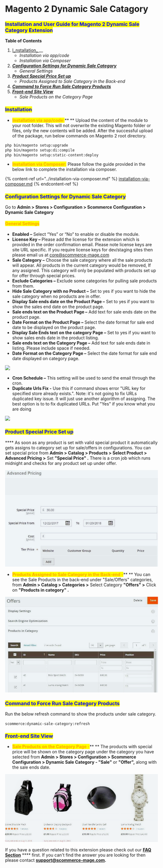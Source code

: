 # Magento 2 Dynamic Sale Catagory

### <mark style="color:blue;">Installation and User Guide for Magento 2 Dynamic Sale Category Extension</mark>

**Table of Contents**

1. [I_nstallation_ ](magento-2-dynamic-sale-catagory.md#\_bookmark0)__
   * _Installation via app/code_&#x20;
   * _Installation via Composer_
2. __[_Configuration Settings for Dynamic Sale Category_ ](magento-2-dynamic-sale-catagory.md#\_bookmark3)__
   * _General Settings_&#x20;
3. __[_Product Special Price Set up_ ](magento-2-dynamic-sale-catagory.md#product-special-price-set-up)__
   * _Products Assigned to Sale Category in the Back-end_&#x20;
4. __[_Command to Force Run Sale Category Products_ ](magento-2-dynamic-sale-catagory.md#command-to-force-run-sale-category-products)__
5. __[_Front-end Site View_ ](magento-2-dynamic-sale-catagory.md#\_bookmark8)__
   * _Sale Products on the Category Page_&#x20;

### <mark style="color:blue;">Installation</mark> <a href="#_bookmark0" id="_bookmark0"></a>

* <mark style="color:orange;">**Installation via app/code:**</mark>** ** Upload the content of the module to your root folder. This will not overwrite the existing Magento folder or files, only the new contents will be added. After the successful upload of the package, run below commands on Magento 2 root directory.

```
php bin/magento setup:upgrade
php bin/magento setup:di:compile
php bin/magento setup:static-content:deploy
```

* <mark style="color:orange;">**Installation via Composer:**</mark> Please follow the guide provided in the below link to complete the installation via composer.

{% content-ref url="../installation-via-composer.md" %}
[installation-via-composer.md](../installation-via-composer.md)
{% endcontent-ref %}

### <mark style="color:blue;">Configuration Settings for Dynamic Sale Category</mark> <a href="#_bookmark3" id="_bookmark3"></a>

Go to **Admin > Stores > Configuration > Scommerce Configuration > Dynamic Sale Category**

#### <mark style="color:orange;">General Settings</mark> <a href="#_bookmark4" id="_bookmark4"></a>

* **Enabled –** Select “Yes” or “No” to enable or disable the module.
* **License Key –** Please add the license for the extension which is provided in the order confirmation email. Please note license keys are site URL specific. If you require license keys for dev/staging sites then please email us at [core@scommerce-mage.com](mailto:core@scommerce-mage.com)
* **Sale Category –** Choose the sale category where all the sale products will appear. All products in the current category would be removed, If any assigned. This category will only be populated with products set up for offer through special prices.
* **Exclude Categories –** Exclude some categories for pulling sale products from them.
* **Hide Sale Category with no Product –** Set to yes if you want to hide the sale category when no products are in offer.
* **Display Sale ends date on the Product Page –** Set to yes if you want to show the sales end date on the product page.
* **Sale ends text on the Product Page –** Add text for sale ends date on the product page.
* **Date Format on the Product Page –** Select the date format for sale end date to be displayed on the product page.
* **Display Sale Ends text on the category Page –** Set to yes if you want to show sales ends date in the product listing.
* **Sale ends text on the Category Page –** Add text for sale ends date in listing. Please include space if needed.
* **Date Format on the Category Page –** Select the date format for sale end date displayed on category page.

![](../../.gitbook/assets/general\_dynamicsale.png)



* **Cron Schedule –** This setting will be used to send the email through the cron.
* **Duplicate Urls Fix -** Use this if command shows error "URL key for specified store already exists.". Note: it's not going to fix URLs duplicated key issue. It will just use another algorithm of assigning. The best option is to to fix duplicated URLs. Put "Yes" if you know what you are doing

![](../../.gitbook/assets/dynamicsale\_cron.png)

### <mark style="color:blue;">**Product Special Price Set up**</mark>&#x20;

&#x20;**** As soon as any product is set with valid special product it automatically gets assigns to category set up for sale/offers in configurations. You can set special price from **Admin > Catalog > Products > Select Product > Advanced Pricing >** Set **"Special Price" .** There is a cron job which runs midnight and checks for any product set up under offer.

![](../../.gitbook/assets/dynamicsaleenhance.jpg)

* <mark style="color:orange;">**Products Assigned to Sale Category in the Back-end -**</mark>** ** You can see the Sale Products in the back-end under "Sale/Offers" categories, from **Admin > Catalog > Categories >** Select Category **"Offers" >** Click on **"Products in category" .**

![](../../.gitbook/assets/dynamicsaleenhance3.jpg)

### <mark style="color:blue;">**Command to Force Run Sale Category Products**</mark>&#x20;

Run the below refresh command to show the products under sale category.

&#x20;`scommerce:dynamic-sale-category:refresh`

### <mark style="color:blue;">Front-end Site View</mark> <a href="#_bookmark8" id="_bookmark8"></a>

* <mark style="color:orange;">**Sale Products on the Category Page -**</mark>** ** The products with special price will be shown on the category page under the category you have selected from **Admin > Stores > Configuration > Scommerce Configuration > Dynamic Sale Category - "Sale"** or **"Offer",** along with the sale ends date.

![](../../.gitbook/assets/dynamicsaleenhance4.jpg)

If you have a question related to this extension please check out our [**FAQ Section**](https://www.scommerce-mage.com/magento-2-dynamic-sale-category.html#faq) **** first. If you can't find the answer you are looking for then please contact [**support@scommerce-mage.com**](mailto:core@scommerce-mage.com)**.**
